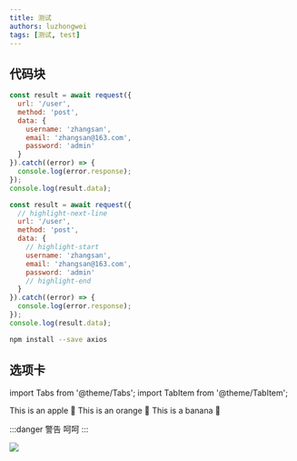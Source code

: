 ```yaml
---
title: 测试
authors: luzhongwei
tags: [测试, test]
---
```


## 代码块

<!--
  代码块加标题，加高亮的行
  多组行高亮使用逗号 , 分割，但是逗号两边都不能有空格
-->

```js title="/src/test.js" {2,5-7}
const result = await request({
  url: '/user',
  method: 'post',
  data: {
    username: 'zhangsan',
    email: 'zhangsan@163.com',
    password: 'admin'
  }
}).catch((error) => {
  console.log(error.response);
});
console.log(result.data);
```

<!-- 另一种行高亮的方法 -->

```js title="/src/test.js"
const result = await request({
  // highlight-next-line
  url: '/user',
  method: 'post',
  data: {
    // highlight-start
    username: 'zhangsan',
    email: 'zhangsan@163.com',
    password: 'admin'
    // highlight-end
  }
}).catch((error) => {
  console.log(error.response);
});
console.log(result.data);
```

```bash title="安装 axios"
npm install --save axios
```

## 选项卡

import Tabs from '@theme/Tabs';
import TabItem from '@theme/TabItem';

<Tabs>
  <TabItem value="apple" label="Apple" default>
    This is an apple 🍎
  </TabItem>
  <TabItem value="orange" label="Orange">
    This is an orange 🍊
  </TabItem>
  <TabItem value="banana" label="Banana">
    This is a banana 🍌
  </TabItem>
</Tabs>

:::danger 警告
呵呵
:::

![](/img/logo.png)
